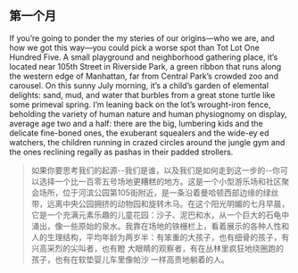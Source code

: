 ## 第一个月
If you’re going to ponder the my steries of our origins—who we are, and how we got this way—you could pick a worse spot than Tot Lot One Hundred Five. A small playground and neighborhood gathering place, it’s located near 105th Street in Riverside Park, a green ribbon that runs along the western edge of Manhattan, far from Central Park’s crowded zoo and carousel. On this sunny July morning, it’s a child’s garden of elemental delights: sand, mud, and water that burbles from a great stone turtle like some primeval spring. I’m leaning back on the lot’s wrought-iron fence, beholding the variety of human nature and human physiognomy on display, average age two and a half: there are the big, lumbering kids and the delicate fine-boned ones, the exuberant squealers and the wide-ey ed watchers, the children running in crazed circles around the jungle gym and the ones reclining regally as pashas in their padded strollers. 
> 如果你要思考我们的起源--我们是谁，以及我们是如何走到这一步的--你可以选择一个比一百零五号场地更糟糕的地方。这是一个小型游乐场和社区聚会场所，位于河滨公园第105街附近，是一条沿着曼哈顿西部边缘的绿丝带，远离中央公园拥挤的动物园和旋转木马。在这个阳光明媚的七月早晨，它是一个充满元素乐趣的儿童花园：沙子、泥巴和水，从一个巨大的石龟中涌出，像一些原始的泉水。我靠在场地的铁栅栏上，看着展示的各种人性和人的生理结构，平均年龄为两岁半：有笨重的大孩子，也有细骨的孩子，有兴高采烈的尖叫者，也有瞪
大眼睛的观察者，有在丛林里疯狂地绕圈跑的孩子，也有在软垫婴儿车里像帕沙
一样高贵地躺着的人。
